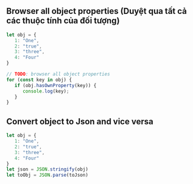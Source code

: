 


## Browser all object properties (Duyệt qua tất cả các thuộc tính của đối tượng)
```js
let obj = {
   1: "One",
   2: "true",
   3: "three",
   4: "Four"
}

// TODO: browser all object properties
for (const key in obj) {
   if (obj.hasOwnProperty(key)) {
      console.log(key);
   }
}
```

## Convert object to Json and vice versa
```js
let obj = {
   1: "One",
   2: "true",
   3: "three",
   4: "Four"
}
let json = JSON.stringify(obj)
let toObj = JSON.parse(toJson)
```
